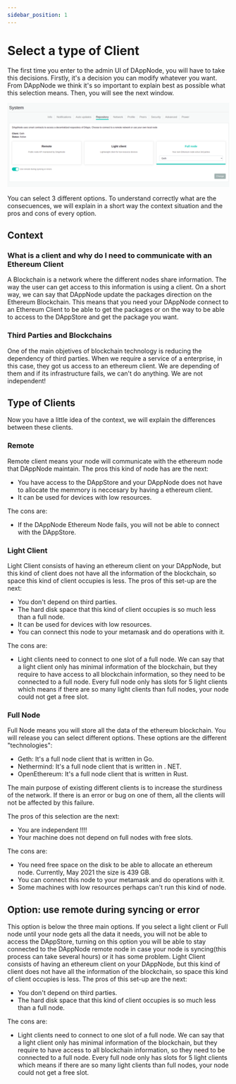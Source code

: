 ```yaml
---
sidebar_position: 1
---
```


# Select a type of Client

The first time you enter to the admin UI of DAppNode, you will have to take this decisions. Firstly, it's a decision you can modify whatever you want. From DAppNode we think it's so important to explain best as possible what this selection means. Then, you will see the next window.

<p align="center">
    <img src="../../../../static/img/system_view_repository.png"/>
</p>

You can select 3 different options. To understand correctly what are the consecuences, we will explain in a short way the context situation and the pros and cons of every option.

## Context

### What is a client and why do I need to communicate with an Ethereum Client

A Blockchain is a network where the different nodes share information. The way the user can get access to this information is using a client.
On a short way, we can say that DAppNode update the packages direction on the Ethereum Blockchain. This means that you need your DAppNode connect to an Ethereum Client to be able to get the packages or on the way to be able to access to the DAppStore and get the package you want.

### Third Parties and Blockchains

One of the main objetives of blockchain technology is reducing the dependency of third parties. When we require a service of a enterprise, in this case, they got us access to an ethereum client. We are depending of them and if its infrastructure fails, we can't do anything. We are not independent!

## Type of Clients

Now you have a little idea of the context, we will explain the differences between these clients.

### Remote

Remote client means your node will communicate with the ethereum node that DAppNode maintain. The pros this kind of node has are the next:

- You have access to the DAppStore and your DAppNode does not have to allocate the memmory is neccesary by having a ethereum client.
- It can be used for devices with low resources.

The cons are:

- If the DAppNode Ethereum Node fails, you will not be able to connect with the DAppStore.

### Light Client

Light Client consists of having an ethereum client on your DAppNode, but this kind of client does not have all the information of the blockchain, so space this kind of client occupies is less. The pros of this set-up are the next:

- You don't depend on third parties.
- The hard disk space that this kind of client occupies is so much less than a full node.
- It can be used for devices with low resources.
- You can connect this node to your metamask and do operations with it.

The cons are:

- Light clients need to connect to one slot of a full node. We can say that a light client only has minimal information of the blockchain, but they require to have access to all blockchain information, so they need to be connected to a full node. Every full node only has slots for 5 light clients which means if there are so many light clients than full nodes, your node could not get a free slot.

### Full Node

Full Node means you will store all the data of the ethereum blockchain. You will release you can select different options. These options are the different "technologies":

- Geth: It's a full node client that is written in Go.
- Nethermind: It's a full node client that is written in . NET.
- OpenEthereum: It's a full node client that is written in Rust.

The main purpose of existing different clients is to increase the sturdiness of the network. If there is an error or bug on one of them, all the clients will not be affected by this failure.

The pros of this selection are the next:

- You are independent !!!!
- Your machine does not depend on full nodes with free slots.

The cons are:

- You need free space on the disk to be able to allocate an ethereum node. Currently, May 2021 the size is 439 GB.
- You can connect this node to your metamask and do operations with it.
- Some machines with low resources perhaps can't run this kind of node.

## Option: use remote during syncing or error

This option is below the three main options. If you select a light client or Full node until your node gets all the data it needs, you will not be able to access the DAppStore, turning on this option you will be able to stay connected to the DAppNode remote node in case your node is syncing(this process can take several hours) or it has some problem.
Light Client consists of having an ethereum client on your DAppNode, but this kind of client does not have all the information of the blockchain, so space this kind of client occupies is less. The pros of this set-up are the next:

- You don't depend on third parties.
- The hard disk space that this kind of client occupies is so much less than a full node.

The cons are:

- Light clients need to connect to one slot of a full node. We can say that a light client only has minimal information of the blockchain, but they require to have access to all blockchain information, so they need to be connected to a full node. Every full node only has slots for 5 light clients which means if there are so many light clients than full nodes, your node could not get a free slot.
